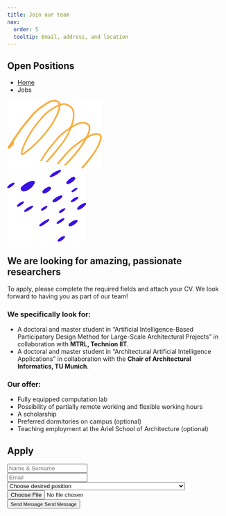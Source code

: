 ```yaml
---
title: Join our team
nav:
  order: 5
  tooltip: Email, address, and location
---
```


<section class="page_banner decoration_wrap">
  <div class="container">
    <h1 class="page_heading">Open Positions</h1>
    <ul class="breadcrumb_nav unordered_list_center">
      <li><a href="index.html">Home</a></li>
      <li>Jobs</li>
    </ul>
  </div>
  <div class="deco_item deco_img_1" data-parallax='{"y" : -200, "smoothness": 6}'>
    <img src="/images/shapes/line_shape_1.png" alt="Line Shape Image">
  </div>
  <div class="deco_item deco_img_2" data-parallax='{"y" : 200, "smoothness": 6}'>
    <img src="/images/shapes/dot_shape_2.png" alt="Line Shape Image">
  </div>
</section>

<section class="goal_section section_space_lg pt-0">
  <div class="container">
    <div class="row justify-content-center">
      <div class="col col-lg-4">
        <div class="section_heading mb-lg-0">
          <h2 class="heading_text mb-0">
            We are looking for amazing, passionate researchers 
          </h2>
          <p>
            To apply, please complete the required fields and attach your CV.  We look forward to having you as part of our team!
          </p>
        </div>
      </div>
      <div class="col col-lg-4 col-md-6">
        <div class="about_item">
          <div class="item_content">
            <h3 class="item_title">
              We specifically look for:
            </h3>
            <p class="mb-0">
              <ul>
          <li>A doctoral and master student in “Artificial Intelligence-Based Participatory Design Method for Large-Scale Architectural Projects” in collaboration with <b>MTRL, Technion IIT</b>.</li>
          <li>A doctoral and master student in “Architectural Artificial Intelligence Applications” in collaboration with the <b>Chair of Architectural Informatics, TU Munich</b>.</li>
        </ul>
            </p>
          </div>
        </div>
      </div>
      <div class="col col-lg-4 col-md-6">
        <div class="about_item">
          <div class="item_content">
            <h3 class="item_title">
              Our offer:
            </h3>
            <p class="mb-0">
              <ul>
          <li>Fully equipped computation lab</li>
          <li>Possibility of partially remote working and flexible working hours</li>
          <li>A scholarship</li>
          <li>Preferred dormitories on campus (optional)</li>
          <li>Teaching employment at the Ariel School of Architecture (optional)</li>
          </ul>
            </p>
          </div>
        </div>
      </div>
    </div>
  </div>
</section>

<section class="contact_section section_space_lg pt-0">
  <div class="container">
      <div class="row justify-content-center">
        <div class="col col-lg-9">
          <div class="contact_form_wrapper">
            <h2 class="contact_title text-center">Apply</h2>
            <form action="https://formspree.io/f/mlekzlpa"
              method="POST"
              enctype="multipart/form-data">
              <div class="row">
                <div class="col ">
                  <div class="form_item m-0">
                    <input required type="text" name="fullname" placeholder="Name & Surname">
                  </div>
                </div>
                <div class="col">
                  <div class="form_item m-0">
                    <input required type="email" name="email" placeholder="Email">
                  </div>
                </div>
                <div class="col">
                   <div class="form_item m-0">
                    <select required type="position" name="position">
                    <option value="">Choose desired position</option>
                      <option value="Postdoctoral researcher">Postdoctoral researcher</option>
                      <option value="Ph.D. student ">Ph.D. student </option>
                      <option value="M.A. student">M.A. student</option>
                      <option value="Exchange student / Visiting scholar">Exchange student / Visiting scholar</option>
                      <option value="Research assistant (Ariel University undergraduate students only)">Research assistant (Ariel University undergraduate students only)</option>
                    </select>
                  </div>
                  <div class="col">
                    <div class="form_item m-0">
                        <input type="file" name="cv" id="form-field-field_1022cb3" required="required" aria-required="true">
                    </div>
                  </div>
                  <div class="text-center">
                    <button type="submit" class="btn btn_primary">
                      <span>
                        <small>Send Message</small>
                        <small>Send Message</small>
                      </span>
                      <i class="fal fa-paper-plane ms-2"></i>
                    </button>
                  </div>
                </div>
              </div>
            </form>
          </div>
        </div>
      </div>
    </div>
  </div>
</section>


<!-- <iframe width="100%" height="350" frameborder="0" scrolling="no" marginheight="0" marginwidth="0" src="https://www.openstreetmap.org/export/embed.html?bbox=35.20582526922227%2C32.10357089190319%2C35.208335816860206%2C32.10530446426251&amp;layer=mapnik" style="border: 0px solid black"></iframe> -->






